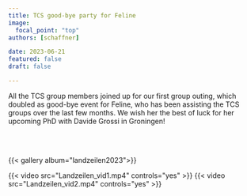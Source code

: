 ```yaml
---
title: TCS good-bye party for Feline
image:
  focal_point: "top"
authors: [schaffner]

date: 2023-06-21
featured: false
draft: false

---
```


All the TCS group members joined up for our first group outing, which doubled as good-bye event for Feline, who has been assisting the TCS groups over the last few months. We wish her the best of luck for her upcoming PhD with Davide Grossi in Groningen!

<br><br>

{{< gallery album="landzeilen2023">}}

{{< video src="Landzeilen_vid1.mp4" controls="yes" >}}
{{< video src="Landzeilen_vid2.mp4" controls="yes" >}}
